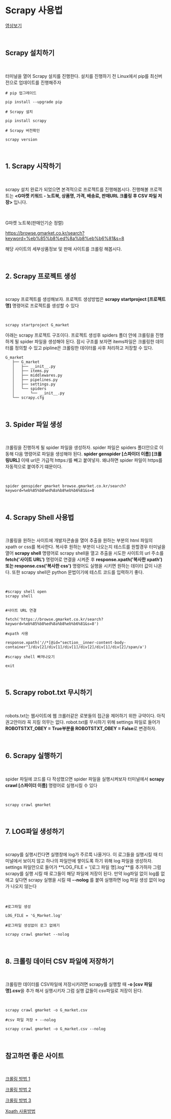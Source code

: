 # **Scrapy 사용법**
[영상보기](https://youtu.be/UUshcyMPmwE) 

<br/>


## **Scrapy 설치하기**

<br/>

터미널을 열어 Scrapy 설치를 진행한다. 설치를 진행하기 전 Linux에서 pip를 최신버전으로 업데이트를 진행해주자


```
# pip 업그레이드

pip install --upgrade pip

# Scrapy 설치

pip install scrapy

# Scrapy 버전확인

scrapy version
```

<br/>

## **1. Scrapy 시작하기**

<br/>

scrapy 설치 완료가 되었으면 본격적으로 프로젝트를 진행해봅시다. 진행해볼 프로젝트는 **<G마켓 키워드 - 노트북, 상품명, 가격, 배송료, 판매URL 크롤링 후 CSV 파일 저장>** 입니다.

<br/>

G마켓 노트북(판매인기순 정렬)

https://browse.gmarket.co.kr/search?keyword=%eb%85%b8%ed%8a%b8%eb%b6%81&s=8

해당 사이트의 세부상품정보 및 판매 사이트를 크롤링 해봅시다.

<br/>

## **2. Scrapy 프로젝트 생성**

<br/>

scrapy 프로젝트를 생성해보자. 프로젝트 생성방법은 **scrapy startproject [프로젝트명]** 명령어로 프로젝트를 생성할 수 있다

<br/>

```
scrapy startproject G_market
```

아래는 scrapy 프로젝트 구조이다. 프로젝트 생성후 spiders 폴더 안에 크롤링을 진행하게 될 spider 파일을 생성해야 된다. 잠시 구조를 보자면 items파일은 크롤링한 데이터를 정의할 수 있고 pipline은 크롤링한 데이터를 사후 처리하고 저장할 수 있다.

```
G_market
   ├── G_market
   │   ├── __init__.py
   │   ├── items.py
   │   ├── middlewares.py
   │   ├── pipelines.py
   │   ├── settings.py
   │   └── spiders
   │       └── __init__.py
   └── scrapy.cfg
```

<br/>

## **3. Spider 파일 생성**

<br/>

크롤링을 진행하게 될 spider 파일을 생성하자. spider 파일은 spiders 폴더안으로 이동해 다음 명령어로 파일을 생성해야 된다. **spider genspider [스파이더 이름] [크롤링URL]** 이때 url은 가급적 https:/를 빼고 붙여넣자. 왜냐하면 spider 파일이 https를 자동적으로 붙여주기 떄문이다.

<br/>

```
spider genspider gmarket browse.gmarket.co.kr/search?keyword=%eb%85%b8%ed%8a%b8%eb%b6%81&s=8
```

<br/>

## **4. Scrapy Shell 사용법**

<br/>

크롤링을 원하는 사이트에 개발자콘솔을 열어 추출을 원하는 부분의 html 파일의 xpath or css를 복사한다. 복사후 원하는 부분이 나오는지 테스트를 원할경우 터미널을 열어 **scrapy shell** 명령어로 scrapy shell을 열고 추출을 시도한 사이트의 url 주소를 **fetch('사이트 URL')** 명렁어로 연결을 시켜준 후 **response.xpath('복사한 xpath') 또는 response.css('복사한 css')** 명령어도 실행을 시키면 원하는 데이터 값이 나온다. 또한 scrapy shell은 python 문법이기에 테스트 코드를 입력하기 좋다. 

<br/>

```
#scrapy shell open
scrapy shell


#사이트 URL 연결

fetch('https://browse.gmarket.co.kr/search?keyword=%eb%85%b8%ed%8a%b8%eb%b6%81&s=8')

#xpath 사용

response.xpath('//*[@id="section__inner-content-body-container"]/div[2]/div[1]/div[1]/div[2]/div[1]/div[2]/span/a')

#scrapy shell 빠져나오기

exit
```

<br/>

## **5. Scrapy robot.txt 무시하기**

<br/>

robots.txt는 웹사이트에 웹 크롤러같은 로봇들의 접근을 제어하기 위한 규약이다. 아직 권고안이라 꼭 지킬 의무는 없다. robot.txt를 무시하기 위해 settings 파일로 들어가 **ROBOTSTXT_OBEY = True부분을 ROBOTSTXT_OBEY = False**로 변경하자.

<br/>

## **6. Scrapy 실행하기**

<br/>

spider 파일에 코드를 다 작성했으면 spider 파일을 실행시켜보자 터미널에서 **scrapy crawl [스파이더 이름]** 명령어로 실행시킬 수 있다

<br/>

```
scrapy crawl gmarket
```

<br/>

## **7. LOG파일 생성하기**

<br/>

scrapy를 실행시킨다면 실행창에 log가 주르륵 나올거다. 이 로그들을 실행시킬 때 터미널에서 보이지 않고 하나의 파일안에 쌓이도록 하기 위해 log 파일을 생성하자. settings 파일안으로 들어가 **LOG_FILE = '[로그 파일 명].log'**를 추가하자 그럼 scrapy를 실행 시킬 때 로그들이 해당 파일에 저장이 된다. 만약 log파일 없이 log를 없애고 싶다면 scrapy 실행을 시킬 때  **--nolog** 를 붙여 실행하면 log 파일 생성 없이 log가 나오지 않는다

<br/>

```
#로그파일 생성

LOG_FILE = 'G_Market.log'

#로그파일 생성없이 로그 없애기

scrapy crawl gmarket --nolog
```

<br/>

## **8. 크롤링 데이터 CSV 파일에 저장하기**

<br/>

크롤링한 데이터를 CSV파일에 저장시키려면 scrapy를 실행할 때 **-o [csv 파일 명].csv**을 추가 해서 실행시키자 그럼 실행 값들이 csv파일로 저장이 된다.

<br/>

```
scrapy crawl gmarket -o G_market.csv 

#csv 파일 저장 + --nolog

scrapy crawl gmarket -o G_market.csv --nolog

```

<br/>

## **참고하면 좋은 사이트**

<br/>

[크롤링 방법 1](https://excelsior-cjh.tistory.com/entry/04-Scrapy%EB%A5%BC-%EC%9D%B4%EC%9A%A9%ED%95%9C-%EB%89%B4%EC%8A%A4%ED%81%AC%EB%A1%A4%EB%A7%81-%ED%95%98%EA%B8%B0)

[크롤링 방법 2](https://www.hanumoka.net/2020/07/07/python-20200707-python-scrapy-example/)

[크롤링 방법 3](https://pycoding.tistory.com/entry/scrapy%EC%8A%A4%ED%81%AC%EB%9E%98%ED%94%BC-%ED%81%AC%EB%A1%A4%EB%A7%81-%EC%8B%A4%EC%A0%84-csv-%EC%A0%80%EC%9E%A5%EA%B9%8C%EC%A7%80)

[Xpath 사용방법](https://nittaku.tistory.com/136)





